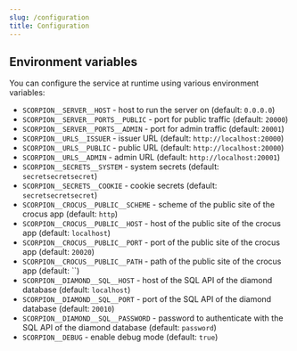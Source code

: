 ```yaml
---
slug: /configuration
title: Configuration
---
```


## Environment variables

You can configure the service at runtime using various environment variables:

- `SCORPION__SERVER__HOST` -
  host to run the server on
  (default: `0.0.0.0`)
- `SCORPION__SERVER__PORTS__PUBLIC` -
  port for public traffic
  (default: `20000`)
- `SCORPION__SERVER__PORTS__ADMIN` -
  port for admin traffic
  (default: `20001`)
- `SCORPION__URLS__ISSUER` -
  issuer URL
  (default: `http://localhost:20000`)
- `SCORPION__URLS__PUBLIC` -
  public URL
  (default: `http://localhost:20000`)
- `SCORPION__URLS__ADMIN` -
  admin URL
  (default: `http://localhost:20001`)
- `SCORPION__SECRETS__SYSTEM` -
  system secrets
  (default: `secretsecretsecret`)
- `SCORPION__SECRETS__COOKIE` -
  cookie secrets
  (default: `secretsecretsecret`)
- `SCORPION__CROCUS__PUBLIC__SCHEME` -
  scheme of the public site of the crocus app
  (default: `http`)
- `SCORPION__CROCUS__PUBLIC__HOST` -
  host of the public site of the crocus app
  (default: `localhost`)
- `SCORPION__CROCUS__PUBLIC__PORT` -
  port of the public site of the crocus app
  (default: `20020`)
- `SCORPION__CROCUS__PUBLIC__PATH` -
  path of the public site of the crocus app
  (default: ``)
- `SCORPION__DIAMOND__SQL__HOST` -
  host of the SQL API of the diamond database
  (default: `localhost`)
- `SCORPION__DIAMOND__SQL__PORT` -
  port of the SQL API of the diamond database
  (default: `20010`)
- `SCORPION__DIAMOND__SQL__PASSWORD` -
  password to authenticate with the SQL API of the diamond database
  (default: `password`)
- `SCORPION__DEBUG` -
  enable debug mode
  (default: `true`)
